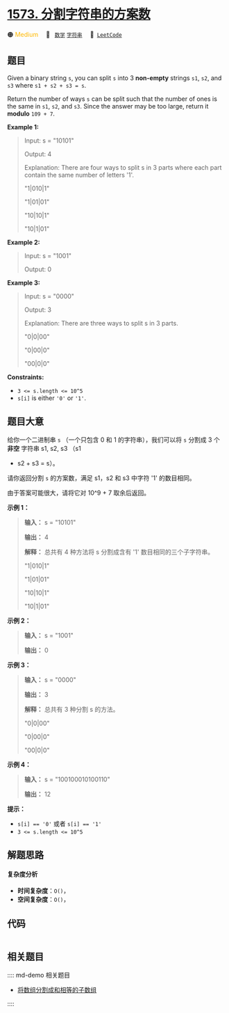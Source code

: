 # [1573. 分割字符串的方案数](https://leetcode.com/problems/number-of-ways-to-split-a-string)

🟠 <font color=#ffb800>Medium</font>&emsp; 🔖&ensp; [`数学`](/leetcode/outline/tag/math.md) [`字符串`](/leetcode/outline/tag/string.md)&emsp; 🔗&ensp;[`LeetCode`](https://leetcode.com/problems/number-of-ways-to-split-a-string)


## 题目

Given a binary string `s`, you can split `s` into 3 **non-empty** strings
`s1`, `s2`, and `s3` where `s1 + s2 + s3 = s`.

Return the number of ways `s` can be split such that the number of ones is the
same in `s1`, `s2`, and `s3`. Since the answer may be too large, return it
**modulo** `109 + 7`.



**Example 1:**

> Input: s = "10101"
> 
> Output: 4
> 
> Explanation: There are four ways to split s in 3 parts where each part contain the same number of letters '1'.
> 
> "1|010|1"
> 
> "1|01|01"
> 
> "10|10|1"
> 
> "10|1|01"

**Example 2:**

> Input: s = "1001"
> 
> Output: 0

**Example 3:**

> Input: s = "0000"
> 
> Output: 3
> 
> Explanation: There are three ways to split s in 3 parts.
> 
> "0|0|00"
> 
> "0|00|0"
> 
> "00|0|0"

**Constraints:**

  * `3 <= s.length <= 10^5`
  * `s[i]` is either `'0'` or `'1'`.


## 题目大意

给你一个二进制串 `s`  （一个只包含 0 和 1 的字符串），我们可以将 `s` 分割成 3 个 **非空**  字符串 s1, s2, s3 （s1
+ s2 + s3 = s）。

请你返回分割 `s` 的方案数，满足 s1，s2 和 s3 中字符 '1' 的数目相同。

由于答案可能很大，请将它对 10^9 + 7 取余后返回。



**示例 1：**

> 
> 
> 
> 
> 
> **输入：** s = "10101"
> 
> **输出：** 4
> 
> **解释：** 总共有 4 种方法将 s 分割成含有 '1' 数目相同的三个子字符串。
> 
> "1|010|1"
> 
> "1|01|01"
> 
> "10|10|1"
> 
> "10|1|01"
> 
> 

**示例 2：**

> 
> 
> 
> 
> 
> **输入：** s = "1001"
> 
> **输出：** 0
> 
> 

**示例 3：**

> 
> 
> 
> 
> 
> **输入：** s = "0000"
> 
> **输出：** 3
> 
> **解释：** 总共有 3 种分割 s 的方法。
> 
> "0|0|00"
> 
> "0|00|0"
> 
> "00|0|0"
> 
> 

**示例 4：**

> 
> 
> 
> 
> 
> **输入：** s = "100100010100110"
> 
> **输出：** 12
> 
> 



**提示：**

  * `s[i] == '0'` 或者 `s[i] == '1'`
  * `3 <= s.length <= 10^5`


## 解题思路

#### 复杂度分析

- **时间复杂度**：`O()`，
- **空间复杂度**：`O()`，

## 代码

```javascript

```

## 相关题目

:::: md-demo 相关题目
- [将数组分割成和相等的子数组](https://leetcode.com/problems/split-array-with-equal-sum)

::::
